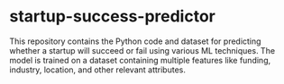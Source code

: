 # startup-success-predictor
This repository contains the Python code and dataset for predicting whether a startup will succeed or fail using various ML techniques. The model is trained on a dataset containing multiple features like funding, industry, location, and other relevant attributes.
